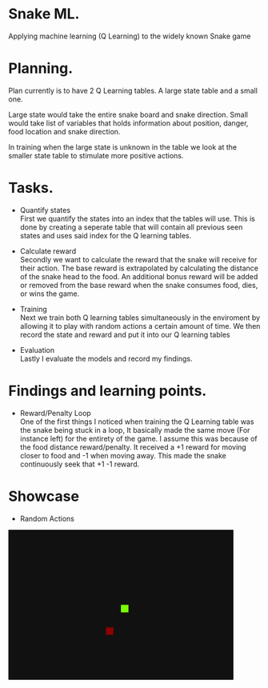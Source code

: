 # Snake ML.
 Applying machine learning (Q Learning) to the widely known Snake game


# Planning.
Plan currently is to have 2 Q Learning tables.
A large state table and a small one.

Large state would take the entire snake board and snake direction.
Small would take list of variables that holds information about position, danger, food location and snake direction.

In training when the large state is unknown in the table we look at the smaller state table to stimulate more positive actions.


# Tasks.
* Quantify states <br/>
   First we quantify the states into an index that the tables will use.
   This is done by creating a seperate table that will contain all previous seen states and uses said index for the Q learning tables.

* Calculate reward <br/>
   Secondly we want to calculate the reward that the snake will receive for their action.
   The base reward is extrapolated by calculating the distance of the snake head to the food.
   An additional bonus reward will be added or removed from the base reward when the snake consumes food, dies, or wins the game.

* Training <br/>
   Next we train both Q learning tables simultaneously in the enviroment by allowing it to play with random actions a certain amount of time. We then record  the  state and reward and put it into our Q learning tables

* Evaluation <br/>
   Lastly I evaluate the models and record my findings.

# Findings and learning points.
* Reward/Penalty Loop <br/>
   One of the first things I noticed when training the Q Learning table was the snake being stuck in a loop,
   It basically made the same move (For instance left) for the entirety of the game. I assume this was because of the food distance reward/penalty. It received a +1 reward for moving closer to food and -1 when moving away. This made the snake continuously seek that +1 -1 reward. 

# Showcase
* Random Actions
<img src="/gifs/random_actions.gif" width="450" height="300"/>
